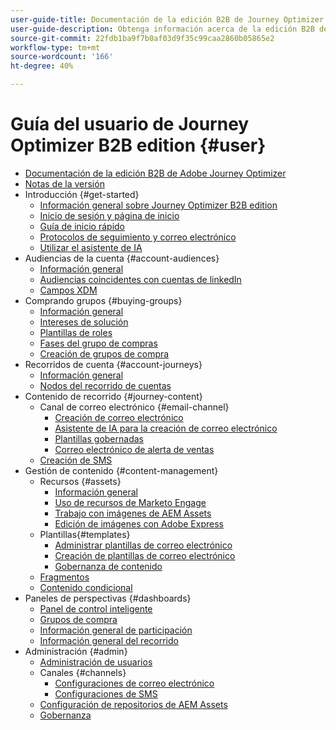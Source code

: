 ```yaml
---
user-guide-title: Documentación de la edición B2B de Journey Optimizer
user-guide-description: Obtenga información acerca de la edición B2B de Adobe Journey Optimizer y cómo puede utilizarla para organizar los recorridos de la cuenta y de los grupos de compra mediante la IA generativa integrada y automatización líder del sector.
source-git-commit: 22fdb1ba9f7b0af03d9f35c99caa2860b05865e2
workflow-type: tm+mt
source-wordcount: '166'
ht-degree: 40%

---
```



# Guía del usuario de Journey Optimizer B2B edition {#user}

+ [Documentación de la edición B2B de Adobe Journey Optimizer](guide-overview.md)
+ [Notas de la versión](./release-notes/release-notes.md)
+ Introducción {#get-started}
   + [Información general sobre Journey Optimizer B2B edition](about-journey-optimizer-b2b-edition.md)
   + [Inicio de sesión y página de inicio](home-page.md)
   + [Guía de inicio rápido](./start/get-started.md)
   + [Protocolos de seguimiento y correo electrónico](./start/email-protocols.md)
   + [Utilizar el asistente de IA](./start/ai-assistant.md)
+ Audiencias de la cuenta {#account-audiences}
   + [Información general](./audiences/account-audience-overview.md)
   + [Audiencias coincidentes con cuentas de linkedIn](./data/linkedin-account-matched-audiences.md)
   + [Campos XDM](./data/field-mapping.md)
+ Comprando grupos {#buying-groups}
   + [Información general](./buying-groups/buying-groups-overview.md)
   + [Intereses de solución](./buying-groups/solution-interests.md)
   + [Plantillas de roles](./buying-groups/buying-groups-role-templates.md)
   + [Fases del grupo de compras](./buying-groups/buying-group-stages.md)
   + [Creación de grupos de compra](./buying-groups/buying-groups-create.md)
+ Recorridos de cuenta {#account-journeys}
   + [Información general](./journeys/journey-overview.md)
   + [Nodos del recorrido de cuentas](./journeys/journey-nodes.md)
+ Contenido de recorrido {#journey-content}
   + Canal de correo electrónico {#email-channel}
      + [Creación de correo electrónico](./content/email-authoring.md)
      + [Asistente de IA para la creación de correo electrónico](./content/ai-assistant-emails.md)
      + [Plantillas gobernadas](./content/email-authoring-governance.md)
      + [Correo electrónico de alerta de ventas](./content/sales-alert-email.md)
   + [Creación de SMS](./content/sms-authoring.md)
+ Gestión de contenido {#content-management}
   + Recursos {#assets}
      + [Información general](./content/assets-overview.md)
      + [Uso de recursos de Marketo Engage](./content/marketo-engage-design-studio.md)
      + [Trabajo con imágenes de AEM Assets](./content/aem-assets.md)
      + [Edición de imágenes con Adobe Express](./content/image-edit-adobe-express.md)
   + Plantillas{#templates}
      + [Administrar plantillas de correo electrónico](./content/email-templates.md)
      + [Creación de plantillas de correo electrónico](./content/email-template-authoring.md)
      + [Gobernanza de contenido](./content/template-content-governance.md)
   + [Fragmentos](./content/fragments.md)
   + [Contenido condicional](./content/conditional-content.md)
+ Paneles de perspectivas {#dashboards}
   + [Panel de control inteligente](./dashboards/intelligent-dashboard.md)
   + [Grupos de compra](./dashboards/buying-groups-dashboard.md)
   + [Información general de participación](./dashboards/engagement-dashboard.md)
   + [Información general del recorrido](./dashboards/journeys-dashboard.md)
+ Administración {#admin}
   + [Administración de usuarios](./admin/user-management.md)
   + Canales {#channels}
      + [Configuraciones de correo electrónico](./admin/configure-channels-emails.md)
      + [Configuraciones de SMS](./admin/configure-channels-sms.md)
   + [Configuración de repositorios de AEM Assets](./admin/configure-aem-repositories.md)
   + [Gobernanza](./admin/governance.md)
